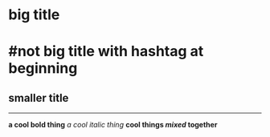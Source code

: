 # big title
#not big title with hashtag at beginning
=====

## smaller title
-----

**a cool bold thing**
*a cool italic thing*
**cool things *mixed* together**
